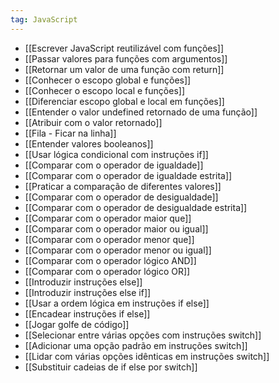 ```yaml
---
tag: JavaScript
---
```

- [[Escrever JavaScript reutilizável com funções]]
- [[Passar valores para funções com argumentos]]
- [[Retornar um valor de uma função com return]]
- [[Conhecer o escopo global e funções]]
- [[Conhecer o escopo local e funções]]
- [[Diferenciar escopo global e local em funções]]
- [[Entender o valor undefined retornado de uma função]]
- [[Atribuir com o valor retornado]]
- [[Fila - Ficar na linha]]
- [[Entender valores booleanos]]
- [[Usar lógica condicional com instruções if]]
- [[Comparar com o operador de igualdade]]
- [[Comparar com o operador de igualdade estrita]]
- [[Praticar a comparação de diferentes valores]]
- [[Comparar com o operador de desigualdade]]
- [[Comparar com o operador de desigualdade estrita]]
- [[Comparar com o operador maior que]]
- [[Comparar com o operador maior ou igual]]
- [[Comparar com o operador menor que]]
- [[Comparar com o operador menor ou igual]]
- [[Comparar com o operador lógico AND]]
- [[Comparar com o operador lógico OR]]
- [[Introduzir instruções else]]
- [[Introduzir instruções else if]]
- [[Usar a ordem lógica em instruções if else]]
- [[Encadear instruções if else]]
- [[Jogar golfe de código]]
- [[Selecionar entre várias opções com instruções switch]]
- [[Adicionar uma opção padrão em instruções switch]]
- [[Lidar com várias opções idênticas em instruções switch]]
- [[Substituir cadeias de if else por switch]]